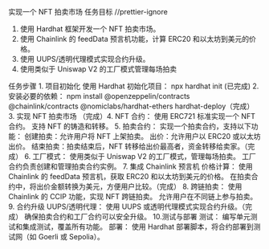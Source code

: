 实现一个 NFT 拍卖市场
任务目标
//prettier-ignore

1. 使用 Hardhat 框架开发一个 NFT 拍卖市场。
2. 使用 Chainlink 的 feedData 预言机功能，计算 ERC20 和以太坊到美元的价格。
3. 使用 UUPS/透明代理模式实现合约升级。
4. 使用类似于 Uniswap V2 的工厂模式管理每场拍卖

任务步骤 1. 项目初始化
使用 Hardhat 初始化项目：
npx hardhat init (已完成) 2. 安装必要的依赖：
npm install @openzeppelin/contracts @chainlink/contracts @nomiclabs/hardhat-ethers hardhat-deploy（完成） 3. 实现 NFT 拍卖市场 （完成）4. NFT 合约：
使用 ERC721 标准实现一个 NFT 合约。
支持 NFT 的铸造和转移。 5. 拍卖合约：
实现一个拍卖合约，支持以下功能：
创建拍卖：允许用户将 NFT 上架拍卖。
出价：允许用户以 ERC20 或以太坊出价。
结束拍卖：拍卖结束后，NFT 转移给出价最高者，资金转移给卖家。（完成） 6. 工厂模式：
使用类似于 Uniswap V2 的工厂模式，管理每场拍卖。
工厂合约负责创建和管理拍卖合约实例。 7. 集成 Chainlink 预言机 
价格计算：
使用 Chainlink 的 feedData 预言机，获取 ERC20 和以太坊到美元的价格。
在拍卖合约中，将出价金额转换为美元，方便用户比较。（完成） 8. 跨链拍卖：
使用 Chainlink 的 CCIP 功能，实现 NFT 跨链拍卖。
允许用户在不同链上参与拍卖。 9. 合约升级
UUPS/透明代理：
使用 UUPS 或透明代理模式实现合约升级。（完成）
确保拍卖合约和工厂合约可以安全升级。 10.测试与部署
测试：
编写单元测试和集成测试，覆盖所有功能。
部署：
使用 Hardhat 部署脚本，将合约部署到测试网（如 Goerli 或 Sepolia）。
